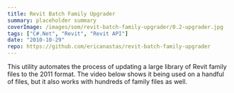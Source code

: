 ```yaml
---
title: Revit Batch Family Upgrader
summary: placeholder summary
coverImage: /images/som/revit-batch-family-upgrader/0.2-upgrader.jpg
tags: ["C#.Net", "Revit", "Revit API"]
date: "2010-10-29"
repo: https://github.com/ericanastas/revit-batch-family-upgrader
---
```


This utility automates the process of updating a large library of Revit family files to the 2011 format. The video below shows it being used on a handful of files, but it also works with hundreds of family files as well.

